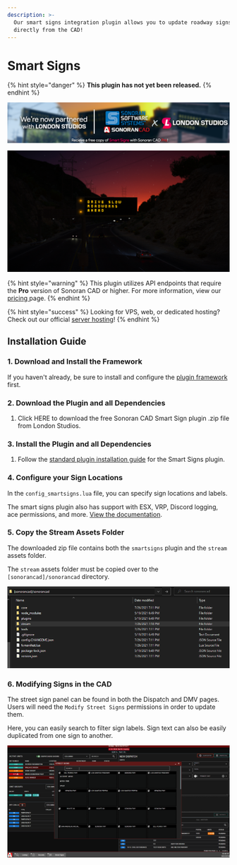 ```yaml
---
description: >-
  Our smart signs integration plugin allows you to update roadway signs in-game
  directly from the CAD!
---
```


# Smart Signs

{% hint style="danger" %}
**This plugin has not yet been released.**
{% endhint %}

![Sonoran CAD x London Studios](../../../.gitbook/assets/image%20%28217%29.png)

![London Studios - Smart Signs](../../../.gitbook/assets/image%20%2850%29.png)

{% hint style="warning" %}
This plugin utilizes API endpoints that require the **Pro** version of Sonoran CAD or higher. For more information, view our [pricing ](../../../pricing/faq/)page.
{% endhint %}

{% hint style="success" %}
Looking for VPS, web, or dedicated hosting? Check out our official [server hosting](../../../other-products/server-hosting.md)!
{% endhint %}

## Installation Guide

### 1. Download and Install the Framework

If you haven't already, be sure to install and configure the [plugin framework](../framework-installation.md) first.

### 2. Download the Plugin and all Dependencies

1. Click HERE to download the free Sonoran CAD Smart Sign plugin .zip file from London Studios.

### 3. Install the Plugin and all Dependencies

1. Follow the [standard plugin installation guide](../plugin-installation/) for the Smart Signs plugin.

### 4. Configure your Sign Locations

In the `config_smartsigns.lua` file, you can specify sign locations and labels.

The smart signs plugin also has support with ESX, VRP, Discord logging, ace permissions, and more. [View the documentation](https://docs.londonstudios.net/#document-6).

### 5. Copy the Stream Assets Folder

The downloaded zip file contains both the `smartsigns` plugin and the `stream` assets folder.

The `stream` assets folder must be copied over to the `[sonorancad]/sonorancad` directory.

![Smart Signs - Stream Assets](../../../.gitbook/assets/image%20%28219%29.png)

### 6. Modifying Signs in the CAD

The street sign panel can be found in both the Dispatch and DMV pages. Users will need the `Modify Street Signs` permissions in order to update them.

Here, you can easily search to filter sign labels. Sign text can also be easily duplicated from one sign to another.

![Sonoran CAD - Street Signs UI](../../../.gitbook/assets/streetsigns.gif)


